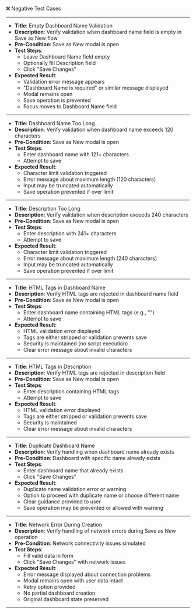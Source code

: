 ❌ Negative Test Cases

---
* **Title**: Empty Dashboard Name Validation
* **Description**: Verify validation when dashboard name field is empty in Save as New flow
* **Pre-Condition**: Save as New modal is open
* **Test Steps**:
  * Leave Dashboard Name field empty
  * Optionally fill Description field
  * Click "Save Changes"
* **Expected Result**:
  * Validation error message appears
  * "Dashboard Name is required" or similar message displayed
  * Modal remains open
  * Save operation is prevented
  * Focus moves to Dashboard Name field
---
* **Title**: Dashboard Name Too Long
* **Description**: Verify validation when dashboard name exceeds 120 characters
* **Pre-Condition**: Save as New modal is open
* **Test Steps**:
  * Enter dashboard name with 121+ characters
  * Attempt to save
* **Expected Result**:
  * Character limit validation triggered
  * Error message about maximum length (120 characters)
  * Input may be truncated automatically
  * Save operation prevented if over limit
---
* **Title**: Description Too Long
* **Description**: Verify validation when description exceeds 240 characters
* **Pre-Condition**: Save as New modal is open
* **Test Steps**:
  * Enter description with 241+ characters
  * Attempt to save
* **Expected Result**:
  * Character limit validation triggered
  * Error message about maximum length (240 characters)
  * Input may be truncated automatically
  * Save operation prevented if over limit
---
* **Title**: HTML Tags in Dashboard Name
* **Description**: Verify HTML tags are rejected in dashboard name field
* **Pre-Condition**: Save as New modal is open
* **Test Steps**:
  * Enter dashboard name containing HTML tags (e.g., "<script>alert('test')</script>")
  * Attempt to save
* **Expected Result**:
  * HTML validation error displayed
  * Tags are either stripped or validation prevents save
  * Security is maintained (no script execution)
  * Clear error message about invalid characters
---
* **Title**: HTML Tags in Description
* **Description**: Verify HTML tags are rejected in description field
* **Pre-Condition**: Save as New modal is open
* **Test Steps**:
  * Enter description containing HTML tags
  * Attempt to save
* **Expected Result**:
  * HTML validation error displayed
  * Tags are either stripped or validation prevents save
  * Security is maintained
  * Clear error message about invalid characters
---
* **Title**: Duplicate Dashboard Name
* **Description**: Verify handling when dashboard name already exists
* **Pre-Condition**: Dashboard with specific name already exists
* **Test Steps**:
  * Enter dashboard name that already exists
  * Click "Save Changes"
* **Expected Result**:
  * Duplicate name validation error or warning
  * Option to proceed with duplicate name or choose different name
  * Clear guidance provided to user
  * Save operation may be prevented or allowed with warning
---
* **Title**: Network Error During Creation
* **Description**: Verify handling of network errors during Save as New operation
* **Pre-Condition**: Network connectivity issues simulated
* **Test Steps**:
  * Fill valid data in form
  * Click "Save Changes" with network issues
* **Expected Result**:
  * Error message displayed about connection problems
  * Modal remains open with user data intact
  * Retry option provided
  * No partial dashboard creation
  * Original dashboard state preserved
---